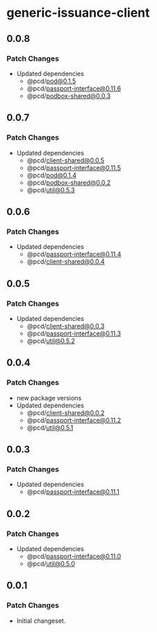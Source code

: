 # generic-issuance-client

## 0.0.8

### Patch Changes

- Updated dependencies
  - @pcd/pod@0.1.5
  - @pcd/passport-interface@0.11.6
  - @pcd/podbox-shared@0.0.3

## 0.0.7

### Patch Changes

- Updated dependencies
  - @pcd/client-shared@0.0.5
  - @pcd/passport-interface@0.11.5
  - @pcd/pod@0.1.4
  - @pcd/podbox-shared@0.0.2
  - @pcd/util@0.5.3

## 0.0.6

### Patch Changes

- Updated dependencies
  - @pcd/passport-interface@0.11.4
  - @pcd/client-shared@0.0.4

## 0.0.5

### Patch Changes

- Updated dependencies
  - @pcd/client-shared@0.0.3
  - @pcd/passport-interface@0.11.3
  - @pcd/util@0.5.2

## 0.0.4

### Patch Changes

- new package versions
- Updated dependencies
  - @pcd/client-shared@0.0.2
  - @pcd/passport-interface@0.11.2
  - @pcd/util@0.5.1

## 0.0.3

### Patch Changes

- Updated dependencies
  - @pcd/passport-interface@0.11.1

## 0.0.2

### Patch Changes

- Updated dependencies
  - @pcd/passport-interface@0.11.0
  - @pcd/util@0.5.0

## 0.0.1

### Patch Changes

- Initial changeset.
